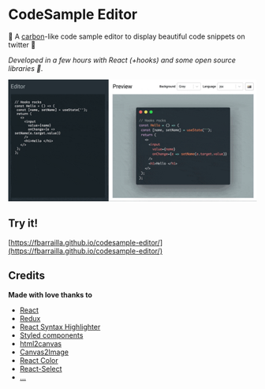# CodeSample Editor

📸 A [carbon](https://carbon.now.sh)-like code sample editor to display beautiful code snippets on twitter 🦄

*Developed in a few hours with React (+hooks) and some open source libraries 🙏.*

<img src="./demo.gif" width="900" />

## Try it!

[https://fbarrailla.github.io/codesample-editor/](https://fbarrailla.github.io/codesample-editor/)

## Credits

__Made with love thanks to__

- [React](https://facebook.github.io/react/)
- [Redux](http://redux.js.org/)
- [React Syntax Highlighter](https://github.com/conorhastings/react-syntax-highlighter)
- [Styled components](https://www.styled-components.com/)
- [html2canvas](https://html2canvas.hertzen.com/)
- [Canvas2Image](https://github.com/hongru/canvas2image)
- [React Color](https://github.com/casesandberg/react-color/)
- [React-Select](https://github.com/JedWatson/react-select)
- [...](./package.json)
